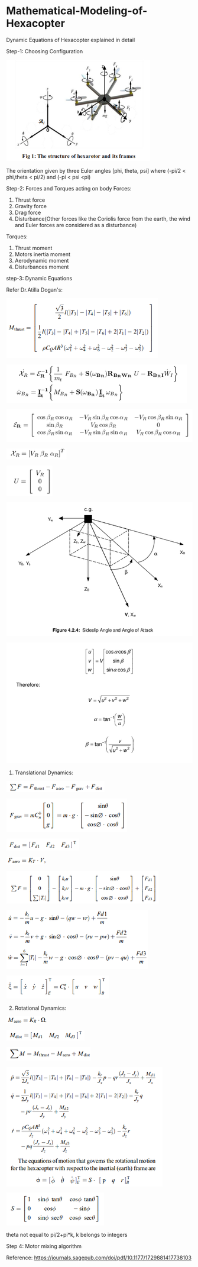 # Mathematical-Modeling-of-Hexacopter
Dynamic Equations of Hexacopter explained in detail

Step-1: Choosing Configuration

![](Images/hex_config.png)

The orientation given by three Euler angles [phi, theta, psi] where (-pi/2 < phi,theta < pi/2) and (-pi < psi <pi)

Step-2: Forces and Torques acting on body
Forces:
1) Thrust force
2) Gravity force
3) Drag force
4) Disturbance(Other forces like the Coriolis force from the earth, the wind and Euler forces are considered as a disturbance)

Torques:
1) Thrust moment 
2) Motors inertia moment
3) Aerodynamic moment
4) Disturbances moment

step-3: Dynamic Equations

Refer Dr.Atilla Dogan's: 

![](Images/Moment1.png)

![](Images/TDandRD.png)

![](Images/Epsilon.png)

![](Images/Khai.png)

![](Images/U.png)

![](Images/sideslip.png)

![](Images/windtobody.png)


1) Translational Dynamics:

![](Images/Force.png)

![](Images/Force1.png)

![](Images/Force2.png)

![](Images/Force4.png)

![](Images/Force6.png)

![](Images/TD.png)

![](Images/TD1.png)

2) Rotational Dynamics:

![](Images/moment2.png)

![](Images/moment3.png)

![](Images/moment4.png)

![](Images/moment5.png)

![](Images/rotmatrixforangularvel.png)

theta not equal to pi/2+pi*k, k belongs to integers

Step 4: Motor mixing algorithm



Reference: https://journals.sagepub.com/doi/pdf/10.1177/1729881417738103
